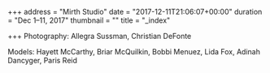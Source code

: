 +++
address = "Mirth Studio"
date = "2017-12-11T21:06:07+00:00"
duration = "Dec 1–11, 2017"
thumbnail = ""
title = "_index"

+++
Photography: Allegra Sussman, Christian DeFonte

Models: Hayett McCarthy, Briar McQuilkin, Bobbi Menuez, Lida Fox, Adinah Dancyger, Paris Reid